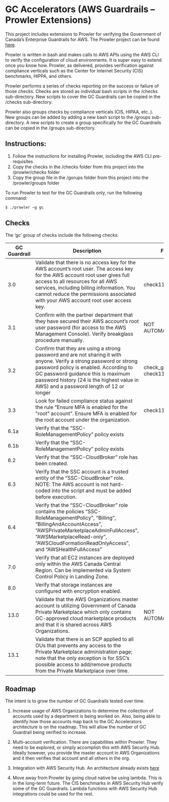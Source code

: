 # GC Accelerators (AWS Guardrails – Prowler Extensions)

This project includes extensions to Prowler for verifying the Government of Canada’s Enterprise Guardrails for AWS. The Prowler project can be found [here](https://github.com/toniblyx/prowler).

Prowler is written in bash and makes calls to AWS APIs using the AWS CLI to verify the configuration of cloud environments. It is super easy to extend once you know how. Prowler, as delivered, provides verification against compliance verticals such as the Center for Internet Security (CIS) benchmarks, HIPPA, and others. 

Prowler performs a series of checks reporting on the success or failure of those checks. Checks are stored as individual bash scripts in the /checks sub-directory. New scripts to cover the GC Guardrails can be copied in the /checks sub-directory. 

Prowler also groups checks by compliance verticals (CIS, HIPAA, etc..). New groups can be added by adding a new bash script to the /groups sub-directory. A new scripts to create a group specifically for the GC Guardrails can be copied in the /groups sub-directory. 

## Instructions:
1. Follow the instructions for installing Prowler, including the AWS CLI pre-requisites
2. Copy the checks in the /checks folder from this project into the /prowler/checks folder
3. Copy the group file in the /gorups folder from this project into the /prowler/groups folder

To run Prowler to test for the GC Guardrails only, run the following command:


```sh
$ ./prowler –g gc
```

## Checks
The ‘gc’ group of checks include the following checks:

| GC Guardrail | Description | File |
| ------ | ------ | ------ |
| 3.0 | Validate that there is no access key for the AWS account’s root user. The access key for the AWS account root user gives full access to all resources for all AWS services, including billing information. You cannot reduce the permissions associated with your AWS account root user access key.  | check112  |
| 3.1 | Confirm with the partner department that they have secured their AWS account’s root user password (for access to the AWS Management Console). Verify breakglass procedure manually. | NOT AUTOMATED |
| 3.2 | Confirm that they are using a strong password and are not sharing it with anyone. Verify a strong password or strong password policy is enabled. According to GC password guidance this is maximum password history (24 is the highest value in AWS) and a password length of 12 or longer | check_gcextra32, check110 |
| 3.3 | Look for failed compliance status against the rule “Ensure MFA is enabled for the "root" account”.  Ensure MFA is enabled for the root account under the organization.  | check113 |
| 6.1a | Verify that the “SSC-RoleManagementPolicy” policy exists |  |
| 6.1b | Verify that the “SSC-RoleManagementPolicy” policy exists |  |
| 6.2 | Verify that the “SSC-CloudBroker” role has been created. |  |
| 6.3 | Verify that the SSC account is a trusted entity of the “SSC-CloudBroker” role. NOTE: The AWS account is not hard-coded into the script and must be added before execution. |  |
| 6.4 | Verify that the “SSC-CloudBroker” role contains the policies “SSC-RoleManagementPolicy”, “Billing”, “BillingAndAccountAccess”, “AWSPrivateMarketplaceAdminFullAccess”, “AWSMarketplaceRead-only”, “AWSCloudFormationReadOnlyAccess”, and “AWSHealthFullAccess” |  |
| 7.0 | Verify that all EC2 instances are deployed only within the AWS Canada Central Region. Can be implemented via System Control Policy in Landing Zone.  |  |
| 8.0 | Verify that storage instances are configured with encryption enabled. |  |
| 13.0 | Validate that the AWS Organizations master account is utilizing Government of Canada Private Marketplace which only contains GC-approved cloud marketplace products and that it is shared across AWS Organizations.  | NOT AUTOMATED |
| 13.1 | Validate that there is an SCP applied to all OUs that prevents any access to the Private Marketplace administration page; note that the only exception is for SSC’s possible access to add/remove products from the Private Marketplace over time. |  |


## Roadmap
The intent is to grow the number of GC Guardrails tested over time. 
1.	Increase usage of AWS Organizations to determine the collection of accounts used by a department is being worked on. Also, being able to identify how those accounts map back to the GC Accelerators architecture is on the roadmap. This will allow the number of GC Guardrail being verified to increase.

2.	Multi-account verification. There are capabilities within Prowler. They need to be explored, or simply accomplish this with AWS Security Hub. Ideally however, you provide the master account in AWS Organizations and it then verifies that account and all others in the org.

3.	Integration with AWS Security Hub. An architecture already exists [here](https://aws.amazon.com/blogs/security/use-aws-fargate-prowler-send-security-configuration-findings-about-aws-services-security-hub/)

4.	Move away from Prowler by going cloud native be using lambda. This is in the long-term future. The CIS benchmarks in AWS Security Hub verify some of the GC Guardrails. Lambda functions with AWS Security Hub integrations could be used for the rest.
